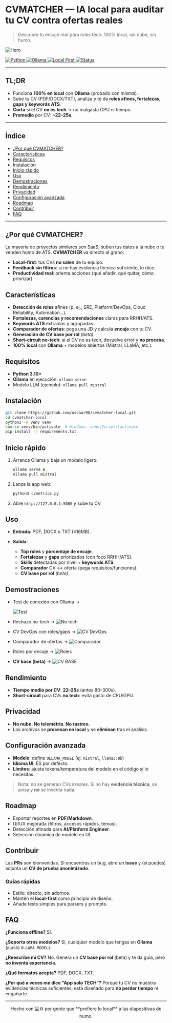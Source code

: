 # CVMATCHER — IA local para auditar tu CV contra ofertas reales

> Descubre tu encaje real para roles tech. 100% local, sin nube, sin humo.

![Hero](screenshots/inicio.png)

<p align="left">
  <a href="https://img.shields.io/badge/python-3.10%2B-blue"> <img alt="Python" src="https://img.shields.io/badge/python-3.10%2B-blue"/> </a>
  <a href="https://img.shields.io/badge/LLM-Ollama%20%7C%20Mistral-informational"> <img alt="Ollama" src="https://img.shields.io/badge/LLM-Ollama%20%7C%20Mistral-informational"/> </a>
  <a href="https://img.shields.io/badge/Local-First-success"> <img alt="Local First" src="https://img.shields.io/badge/Local-First-success"/> </a>
  <a href="#releases"> <img alt="Status" src="https://img.shields.io/badge/Release-V2-brightgreen"/> </a>
</p>

---

## TL;DR

* Funciona **100% en local** con **Ollama** (probado con *mistral*).
* Sube tu CV (PDF/DOCX/TXT), analiza y te da **roles afines, fortalezas, gaps y keywords ATS**.
* **Corta** si el CV **no es tech** → no malgasta CPU ni tiempo.
* **Promedio** por CV: **\~22–25s**.

---

## Índice

* [¿Por qué CVMATCHER?](#por-qué-cvmatcher)
* [Características](#características)
* [Requisitos](#requisitos)
* [Instalación](#instalación)
* [Inicio rápido](#inicio-rápido)
* [Uso](#uso)
* [Demostraciones](#demostraciones)
* [Rendimiento](#rendimiento)
* [Privacidad](#privacidad)
* [Configuración avanzada](#configuración-avanzada)
* [Roadmap](#roadmap)
* [Contribuir](#contribuir)
* [FAQ](#faq)

---

## ¿Por qué CVMATCHER?

La mayoría de proyectos similares son SaaS, suben tus datos a la nube o te venden humo de ATS. **CVMATCHER** va directo al grano:

* **Local-first**: tus CVs **no salen** de tu equipo.
* **Feedback sin filtros**: si no hay evidencia técnica suficiente, lo dice.
* **Productividad real**: orienta acciones (qué añadir, qué quitar, cómo priorizar).

## Características

* **Detección de roles** afines (p. ej., SRE, Platform/DevOps, Cloud Reliability, Automation…).
* **Fortalezas, carencias y recomendaciones** claras para RRHH/ATS.
* **Keywords ATS** extraídas y agrupadas.
* **Comparador de ofertas**: pega una JD y calcula **encaje** con tu CV.
* **Generación de CV base por rol** *(beta)*.
* **Short-circuit no-tech**: si el CV no es tech, devuelve error y **no procesa**.
* **100% local** con **Ollama** + modelos abiertos (Mistral, LLaMA, etc.).

## Requisitos

* **Python 3.10+**
* **Ollama** en ejecución: `ollama serve`
* Modelo LLM (ejemplo): `ollama pull mistral`

## Instalación

```bash
git clone https://github.com/oscaar90/cvmatcher-local.git
cd cvmatcher-local
python3 -m venv venv
source venv/bin/activate  # Windows: venv\Scripts\activate
pip install -r requirements.txt
```

## Inicio rápido

1. Arranca Ollama y baja un modelo ligero:

   ```bash
   ollama serve &
   ollama pull mistral
   ```
2. Lanza la app web:

   ```bash
   python3 cvmetrics.py
   ```
3. Abre `http://127.0.0.1:5000` y sube tu CV.

## Uso

* **Entrada**: PDF, DOCX o TXT (≤16MB).
* **Salida**:

  * **Top roles** y **porcentaje de encaje**.
  * **Fortalezas** y **gaps** priorizados (con foco RRHH/ATS).
  * **Skills** detectadas por nivel + **keywords ATS**.
  * **Comparador** CV ↔ oferta (pega requisitos/funciones).
  * **CV base por rol** *(beta)*.

## Demostraciones
* Test de conexión con Ollama →
  
   ![Test](screenshots/test.png)
* Rechazo no-tech →
 ![No tech](screenshots/error.png)
* CV DevOps con roles/gaps →
  ![CV DevOps](screenshots/cv.png)
* Comparador de ofertas →
 ![Comparador](screenshots/comparador.png)
* Roles por encaje →
 ![Roles](screenshots/roles.png)
* **CV base (beta)** →
 ![CV BASE](screenshots/CVBASE.png)

## Rendimiento

* **Tiempo medio por CV**: **22–25s** (antes 80–300s).
* **Short-circuit** para CVs **no tech**: evita gasto de CPU/GPU.

## Privacidad

* **No nube. No telemetría. No rastreo.**
* Los archivos se **procesan en local** y se **eliminan** tras el análisis.

## Configuración avanzada

* **Modelo**: define `OLLAMA_MODEL` (ej. `mistral`, `llama3:8b`)
* **Idioma UI**: ES por defecto.
* **Límites**: ajusta tokens/temperatura del modelo en el código si lo necesitas.

> Nota: no se generan CVs irreales. Si no hay **evidencia técnica**, se avisa y **no** se inventa nada.

## Roadmap

* Exportar reportes en **PDF/Markdown**.
* UI/UX mejorada (filtros, accesos rápidos, temas).
* Detección afinada para **AI/Platform Engineer**.
* Selección dinámica de modelo en UI.

## Contribuir

Las **PRs** son bienvenidas. Si encuentras un bug, abre un **issue** y (si puedes) adjunta un **CV de prueba anonimizado**.

### Guías rápidas

* Estilo: directo, sin adornos.
* Mantén el **local-first** como principio de diseño.
* Añade tests simples para parsers y prompts.

## FAQ

**¿Funciona offline?** Sí.

**¿Soporta otros modelos?** Sí, cualquier modelo que tengas en **Ollama** (ajusta `OLLAMA_MODEL`).

**¿Reescribe mi CV?** No. Genera un **CV base por rol** (beta) y te da guía, pero **no inventa experiencia**.

**¿Qué formatos acepta?** PDF, DOCX, TXT.

**¿Por qué a veces me dice “App solo TECH”?** Porque tu CV no muestra evidencias técnicas suficientes; está diseñado para **no perder tiempo** ni engañarte.

---

<p align="center">
Hecho con 💻⚙️ por gente que **prefiere lo local** a las diapositivas de humo.
</p>

